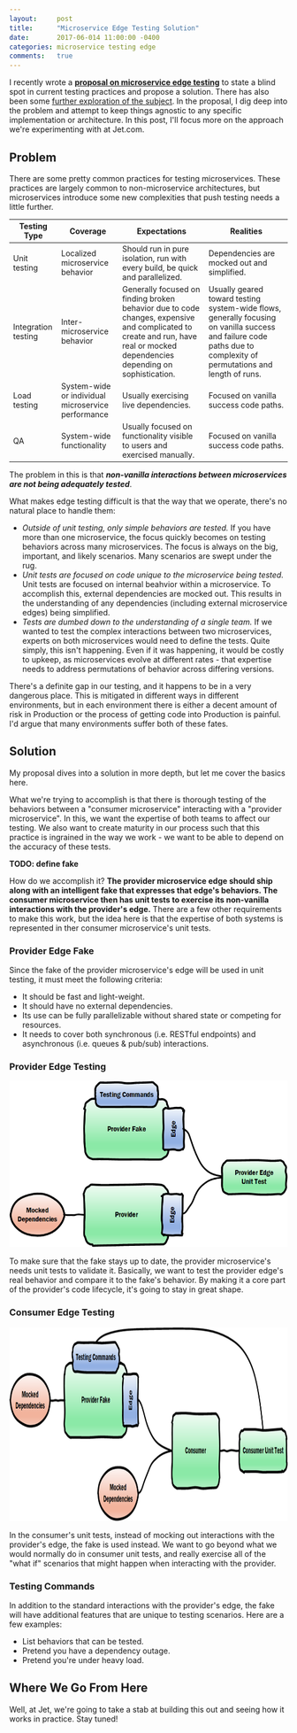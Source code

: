 ```yaml
---
layout:     post
title:      "Microservice Edge Testing Solution"
date:       2017-06-014 11:00:00 -0400
categories: microservice testing edge
comments:   true
---
```

I recently wrote a **[proposal on microservice edge testing][microservice-edge-testing]** to state a blind spot in current testing practices and propose a solution. There has also been some [further exploration of the subject][microservice-edge-ownership]. In the proposal, I dig deep into the problem and attempt to keep things agnostic to any specific implementation or architecture. In this post, I'll focus more on the approach we're experimenting with at Jet.com.

## Problem

There are some pretty common practices for testing microservices. These practices are largely common to non-microservice architectures, but microservices introduce some new complexities that push testing needs a little further.

| Testing Type | Coverage | Expectations | Realities |
| --- | --- | --- | --- |
| Unit testing | Localized microservice behavior | Should run in pure isolation, run with every build, be quick and parallelized. | Dependencies are mocked out and simplified. |
| Integration testing | Inter-microservice behavior | Generally focused on finding broken behavior due to code changes, expensive and complicated to create and run, have real or mocked dependencies depending on sophistication. | Usually geared toward testing system-wide flows, generally focusing on vanilla success and failure code paths due to complexity of permutations and length of runs. |
| Load testing | System-wide or individual microservice performance | Usually exercising live dependencies. | Focused on vanilla success code paths. |
| QA | System-wide functionality | Usually focused on functionality visible to users and exercised manually. | Focused on vanilla success code paths. |

The problem in this is that **_non-vanilla interactions between microservices are not being adequately tested_**.

What makes edge testing difficult is that the way that we operate, there's no natural place to handle them:
* *Outside of unit testing, only simple behaviors are tested.* If you have more than one microservice, the focus quickly becomes on testing behaviors across many microservices. The focus is always on the big, important, and likely scenarios. Many scenarios are swept under the rug.
* *Unit tests are focused on code unique to the microservice being tested.* Unit tests are focused on internal beahvior within a microservice. To accomplish this, external dependencies are mocked out. This results in the understanding of any dependencies (including external microservice edges) being simplified.
* *Tests are dumbed down to the understanding of a single team.* If we wanted to test the complex interactions between two microservices, experts on both microservices would need to define the tests. Quite simply, this isn't happening. Even if it was happening, it would be costly to upkeep, as microservices evolve at different rates - that expertise needs to address permutations of behavior across differing versions.

There's a definite gap in our testing, and it happens to be in a very dangerous place. This is mitigated in different ways in different environments, but in each environment there is either a decent amount of risk in Production or the process of getting code into Production is painful. I'd argue that many environments suffer both of these fates.

## Solution

My proposal dives into a solution in more depth, but let me cover the basics here.

What we're trying to accomplish is that there is thorough testing of the behaviors between a "consumer microservice" interacting with a "provider microservice". In this, we want the expertise of both teams to affect our testing. We also want to create maturity in our process such that this practice is ingrained in the way we work - we want to be able to depend on the accuracy of these tests.

**TODO: define fake**

How do we accomplish it? **The provider microservice edge should ship along with an intelligent fake that expresses that edge's behaviors. The consumer microservice then has unit tests to exercise its non-vanilla interactions with the provider's edge.** There are a few other requirements to make this work, but the idea here is that the expertise of both systems is represented in ther consumer microservice's unit tests.

### Provider Edge Fake

Since the fake of the provider microservice's edge will be used in unit testing, it must meet the following criteria:
* It should be fast and light-weight.
* It should have no external dependencies.
* Its use can be fully parallelizable without shared state or competing for resources.
* It needs to cover both synchronous (i.e. RESTful endpoints) and asynchronous (i.e. queues & pub/sub) interactions.

### Provider Edge Testing

<p align="center"><img src="/_assets/img/EdgeTesting%20-%20providerEdgeUnitTest.png" height="300"></p>

To make sure that the fake stays up to date, the provider microservice's needs unit tests to validate it. Basically, we want to test the provider edge's real behavior and compare it to the fake's behavior. By making it a core part of the provider's code lifecycle, it's going to stay in great shape.

### Consumer Edge Testing

<p align="center"><img src="/_assets/img/EdgeTesting%20-%20consumerUnitTest.png" height="350"></p>

In the consumer's unit tests, instead of mocking out interactions with the provider's edge, the fake is used instead. We want to go beyond what we would normally do in consumer unit tests, and really exercise all of the "what if" scenarios that might happen when interacting with the provider.

### Testing Commands

In addition to the standard interactions with the provider's edge, the fake will have additional features that are unique to testing scenarios. Here are a few examples:
* List behaviors that can be tested.
* Pretend you have a dependency outage.
* Pretend you're under heavy load.

## Where We Go From Here

Well, at Jet, we're going to take a stab at building this out and seeing how it works in practice. Stay tuned!


[microservice-edge-testing]: https://randalldavis.github.io/microservice/testing/2017/06/05/microservice-edges.html
[microservice-edge-ownership]: https://randalldavis.github.io/microservice/testing/edge/2017/06/08/microservice-edge-ownership.html
